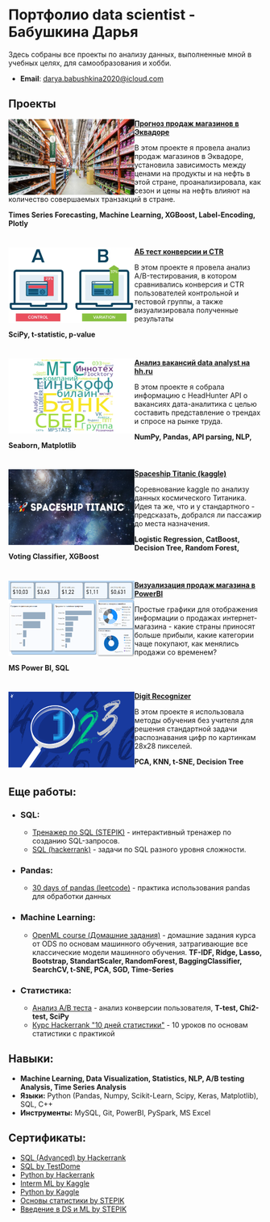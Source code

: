 # Портфолио data scientist - Бабушкина Дарья
Здесь собраны все проекты по анализу данных, выполненные мной в учебных целях, для самообразования и хобби.

- **Email**: [darya.babushkina2020@icloud.com](darya.babushkina2020@icloud.com)

## Проекты

<img align="left" width="250" height="150" src="https://github.com/merae70/Portfolio/blob/main/img/store_sales.jpg"> **[Прогноз продаж магазинов в Эквадоре](https://github.com/merae70/da_projects/tree/main/store_sales_forecasting)**

В этом проекте я провела анализ продаж магазинов в Эквадоре, установила зависимость между ценами на продукты и на нефть в этой стране, проанализировала, как сезон и цены на нефть влияют на количество совершаемых транзакций в стране.

**Times Series Forecasting, Machine Learning, XGBoost, Label-Encoding, Plotly**

#


<img align="left" width="250" height="150" src="https://github.com/merae70/Portfolio/blob/main/img/ab-testing2.jpg"> **[АБ тест конверсии и CTR](https://github.com/merae70/da_projects/tree/main/ab_testing)**

В этом проекте я провела анализ A/B-тестирования, в котором сравнивались конверсия и CTR пользователей контрольной и тестовой группы, а также визуализировала полученные результаты

**SciPy, t-statistic, p-value**

#

<img align="left" width="250" height="150" overflow="hidden" src="https://github.com/merae70/Portfolio/blob/main/img/vacancy_cloud.png"> **[Анализ вакансий data analyst на hh.ru](https://github.com/merae70/da_projects/tree/main/hh_parsing)**

  В этом проекте я собрала информацию с HeadHunter API о вакансиях дата-аналитика с целью составить представление о трендах и спросе на рынке труда.

**NumPy, Pandas, API parsing, NLP, Seaborn, Matplotlib**



#


<img align="left" width="250" height="150" src="https://github.com/merae70/Portfolio/blob/main/img/ss_titanic.png"> **[Spaceship Titanic (kaggle)](https://github.com/merae70/da_projects/tree/main/spaceship_titanic)**

Соревнование kaggle по анализу данных космического Титаника. Идея та же, что и у стандартного - предсказать, добрался ли пассажир до места назначения.

**Logistic Regression, CatBoost, Decision Tree, Random Forest, Voting Classifier, XGBoost**


#


<img align="left" width="250" height="150" src="https://github.com/merae70/Portfolio/blob/main/img/power_bi.png"> **[Визуализация продаж магазина в PowerBI](https://github.com/merae70/da_projects/tree/main/power_bi)**

Простые графики для отображения информации о продажах интернет-магазина - какие страны приносят больше прибыли, какие категории чаще покупают, как менялись продажи со временем?

**MS Power BI, SQL**

#


<img align="left" width="250" height="150" src="https://github.com/merae70/Portfolio/blob/main/img/digit_recognizer.png"> **[Digit Recognizer](https://github.com/merae70/da_projects/tree/main/digit_recognizer)**

В этом проекте я использовала методы обучения без учителя для решения стандартной задачи распознавания цифр по картинкам 28х28 пикселей.

**PCA, KNN, t-SNE, Decision Tree**
#

## Еще работы:
- ### SQL:
  - [Тренажер по SQL (STEPIK)](https://github.com/merae70/SQL/tree/main/SQL_Hackerrank) - интерактивный тренажер по созданию SQL-запросов.
  - [SQL (hackerrank)](https://github.com/merae70/SQL/tree/main/SQL_STEPIK) - задачи по SQL разного уровня сложности.
- ### Pandas:
  - [30 days of pandas (leetcode)](https://github.com/merae70/pandas) - практика использования pandas для обработки данных
- ### Machine Learning:
    - [OpenML course (Домашние задания)](https://github.com/merae70/MLCourseAI-homework) - домашние задания курса от ODS по основам машинного обучения, затрагивающие все классические модели машинного обучения.
      **TF-IDF, Ridge, Lasso, Bootstrap, StandartScaler, RandomForest, BaggingClassifier, SearchCV, t-SNE, PCA, SGD, Time-Series** 
- ### Статистика:
  - [Анализ A/B теста](https://github.com/merae70/statistics/tree/main/ab%20test) - анализ конверсии пользователя,
  **T-test, Chi2-test, SciPy**
  - [Курс Hackerrank "10 дней статистики"](https://github.com/merae70/statistics/blob/main/hackerrank/README.md) - 10 уроков по основам статистики с практикой
 

## Навыки:
- **Machine Learning, Data Visualization, Statistics, NLP, A/B testing Analysis, Time Series Analysis**
- **Языки:** Python (Pandas, Numpy, Scikit-Learn, Scipy, Keras, Matplotlib), SQL, C++
- **Инструменты:** MySQL, Git, PowerBI, PySpark, MS Excel

## Сертификаты:
- [SQL (Advanced) by Hackerrank](https://github.com/merae70/Portfolio/blob/main/certificates/sql(adv).png)
- [SQL by TestDome](https://www.testdome.com/certificates/7d2715ee807e4c3589aba8a5eac6fc7c)
- [Python by Hackerrank](https://github.com/merae70/Portfolio/blob/main/certificates/python.png)
- [Interm ML by Kaggle](https://github.com/merae70/Portfolio/blob/main/certificates/ml_kaggle.png)
- [Python by Kaggle](https://github.com/merae70/Portfolio/blob/main/certificates/python_kaggle.png)
- [Основы статистики by STEPIK](https://github.com/merae70/Portfolio/blob/main/certificates/stat_base1.png)
- [Введение в DS и ML by STEPIK](https://github.com/merae70/Portfolio/blob/main/certificates/ds_stepik.png)



